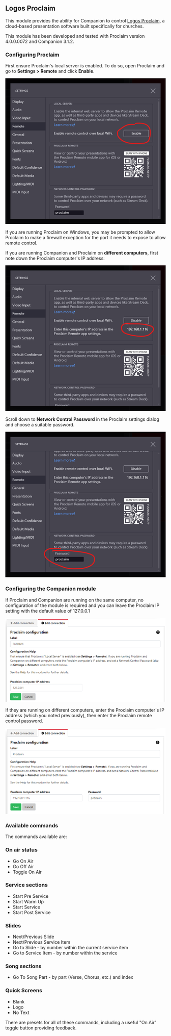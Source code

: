 ## Logos Proclaim

This module provides the ability for Companion to control [Logos Proclaim](https://proclaim.logos.com/),
a cloud-based presentation software built specifically for churches.

This module has been developed and tested with Proclaim version 4.0.0.0072 and Companion 3.1.2.

### Configuring Proclaim

First ensure Proclaim's local server is enabled. To do so, open Proclaim and go to **Settings > Remote**
and click **Enable**.

![The Proclaim Settings > Remote dialog, with the Enable button highlighted](images/ProclaimSettings1.png)

If you are running Proclaim on Windows, you may be prompted to allow Proclaim to
make a firewall exception for the port it needs to expose to allow remote control.

If you are running Companion and Proclaim on **different computers**,  first note down the Proclaim computer's
IP address:

![The Proclaim Settings > Remote dialog, with the computer's IP address highlighted](images/ProclaimSettings2.png)

Scroll down to **Network Control Password** in the Proclaim settings dialog and choose a suitable password.

![The Proclaim Settings > Remote dialog, showing the network control password setting](images/ProclaimSettings3.png)

### Configuring the Companion module

If Proclaim and Companion are running on the same computer, no configuration of the module is required and you can
leave the Proclaim IP setting with the default value of 127.0.0.1

![Module settings when Proclaim and Companion are running on the same computer](images/ModuleSettings1.png)

If they are running on different computers, enter the Proclaim computer's IP address (which you noted previously),
then enter the Proclaim remote control password.

![Module settings when Proclaim and Companion are running on different computers](images/ModuleSettings2.png)

### Available commands

The commands available are:

### On air status

- Go On Air
- Go Off Air
- Toggle On Air

### Service sections

- Start Pre Service
- Start Warm Up
- Start Service
- Start Post Service

### Slides

- Next/Previous Slide
- Next/Previous Service Item
- Go to Slide - by number within the current service item
- Go to Service Item - by number within the service

### Song sections

- Go To Song Part - by part (Verse, Chorus, etc.) and index

### Quick Screens

- Blank
- Logo
- No Text

There are presets for all of these commands, including a useful "On Air" toggle button providing feedback.
